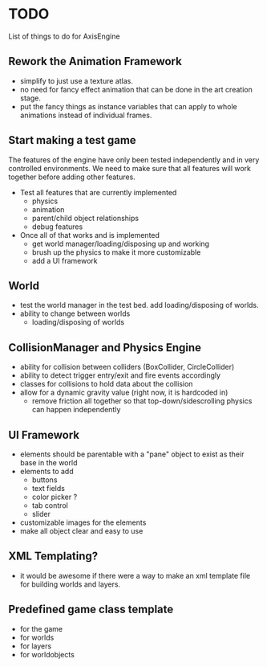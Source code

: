 # TODO
List of things to do for AxisEngine

## Rework the Animation Framework
* simplify to just use a texture atlas.
* no need for fancy effect animation that can be done in the art creation stage.
* put the fancy things as instance variables that can apply to whole animations instead of individual frames.

## Start making a test game
The features of the engine have only been tested independently and in very controlled environments. We need to make sure that all features will work together before adding other features.
* Test all features that are currently implemented
    * physics
    * animation
    * parent/child object relationships
    * debug features
* Once all of that works and is implemented
    * get world manager/loading/disposing up and working
    * brush up the physics to make it more customizable
    * add a UI framework

## World
* test the world manager in the test bed. add loading/disposing of worlds.
* ability to change between worlds
  * loading/disposing of worlds

## CollisionManager and Physics Engine
* ability for collision between colliders (BoxCollider, CircleCollider)
* ability to detect trigger entry/exit and fire events accordingly
* classes for collisions to hold data about the collision
* allow for a dynamic gravity value (right now, it is hardcoded in)
    * remove friction all together so that top-down/sidescrolling physics can happen independently

## UI Framework
* elements should be parentable with a "pane" object to exist as their base in the world
* elements to add
    * buttons
    * text fields
    * color picker ?
    * tab control
    * slider
* customizable images for the elements
* make all object clear and easy to use

## XML Templating?
* it would be awesome if there were a way to make an xml template file for building worlds and layers.

## Predefined game class template
* for the game
* for worlds
* for layers
* for worldobjects
